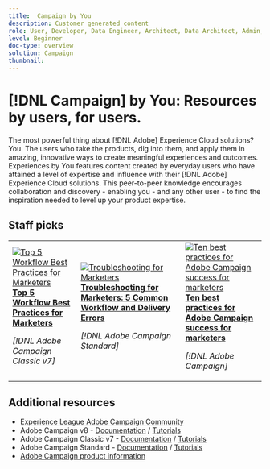 ```yaml
---
title:  Campaign by You
description: Customer generated content
role: User, Developer, Data Engineer, Architect, Data Architect, Admin, Leader
level: Beginner
doc-type: overview
solution: Campaign
thumbnail:
---
```


# [!DNL Campaign] by You: Resources by users, for users.

The most powerful thing about [!DNL Adobe] Experience Cloud solutions? You. The users who take the products, dig into them, and apply them in amazing, innovative ways to create meaningful experiences and outcomes. Experiences by You features content created by everyday users who have attained a level of expertise and influence with their [!DNL Adobe] Experience Cloud solutions. This peer-to-peer knowledge encourages collaboration and discovery - enabling you - and any other user - to find the inspiration needed to level up your product expertise.

<div id="recs-overview-body-1"></div>
<div id="recs-overview-body-2"></div>
<div id="recs-overview-body-3"></div>
<div id="recs-overview-body-4"></div>
<div id="recs-overview-body-5"></div>
<div id="recs-overview-body-6"></div>

<div id="staff-picks-section">

## Staff picks

<table>
<tr>
  <td>
    <a href="/help/campaign/ac-v7/workflow-best-practices-for-marketers.md">
      <img alt="Top 5 Workflow Best Practices for Marketers" src="https://video.tv.adobe.com/v/3417736?format=jpeg" />
    </a>
    <div>
      <a href="/help/campaign/ac-v7/workflow-best-practices-for-marketers.md">
    <strong>Top 5 Workflow Best Practices for Marketers</strong>
    </a>
    </div>
    <p>
    <em>[!DNL Adobe Campaign Classic v7]</em>
    <p>
  </td>
  <td>
    <a href="/help/campaign/acs/troubleshooting-for-marketers.md">
      <img alt="Troubleshooting for Marketers" src="https://cdn.experienceleague.adobe.com/thumb/docs-campaign.png" />
    </a>
    <div>
      <a href="/help/campaign/acs/troubleshooting-for-marketers.md">
    <strong>Troubleshooting for Marketers: 5 Common Workflow and Delivery Errors</strong>
    </a>
    </div>
    <p>
    <em>[!DNL Adobe Campaign Standard]</em>
    <p>
  </td>
  <td>
    <a href="/help/campaign/10-best-practices-for-marketers.md">
      <img alt="Ten best practices for Adobe Campaign success for marketers" src="https://cdn.experienceleague.adobe.com/thumb/docs-campaign.png" />
    </a>
    <div>
      <a href="/help/campaign/10-best-practices-for-marketers.md">
    <strong>Ten best practices for Adobe Campaign success for marketers</strong>
    </a>
    </div>
    <p>
    <em>[!DNL Adobe Campaign]</em>
    <p>
  </td>
</tr>
</table>

</div>
  
## Additional resources

* [Experience League Adobe Campaign Community](https://experienceleaguecommunities.adobe.com/t5/adobe-analytics/ct-p/adobe-analytics-community)
* Adobe Campaign v8 -  [Documentation](https://experienceleague.adobe.com/docs/campaign-v8.html) / [Tutorials](https://experienceleague.adobe.com/docs/campaign-learn/tutorials/overview.html)
* Adobe Campaign Classic v7 - [Documentation](https://experienceleague.adobe.com/docs/campaign-classic.html) / [Tutorials](https://experienceleague.adobe.com/docs/campaign-classic-learn/tutorials/overview.html)
* Adobe Campaign Standard - [Documentation](https://experienceleague.adobe.com/docs/campaign-standard.html) / [Tutorials](https://experienceleague.adobe.com/docs/campaign-standard-learn/tutorials/overview.html)
* [Adobe Campaign product information](https://business.adobe.com/products/campaign/adobe-campaign.html)